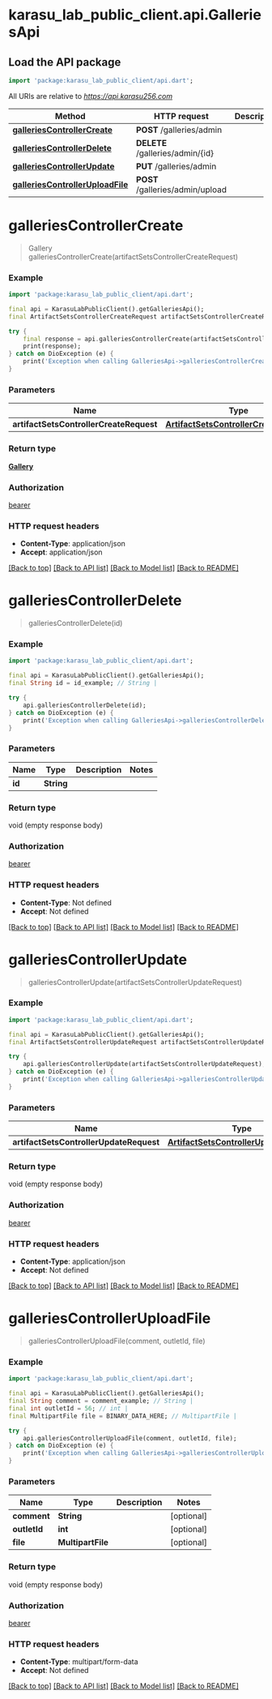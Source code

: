 # karasu_lab_public_client.api.GalleriesApi

## Load the API package
```dart
import 'package:karasu_lab_public_client/api.dart';
```

All URIs are relative to *https://api.karasu256.com*

Method | HTTP request | Description
------------- | ------------- | -------------
[**galleriesControllerCreate**](GalleriesApi.md#galleriescontrollercreate) | **POST** /galleries/admin | 
[**galleriesControllerDelete**](GalleriesApi.md#galleriescontrollerdelete) | **DELETE** /galleries/admin/{id} | 
[**galleriesControllerUpdate**](GalleriesApi.md#galleriescontrollerupdate) | **PUT** /galleries/admin | 
[**galleriesControllerUploadFile**](GalleriesApi.md#galleriescontrolleruploadfile) | **POST** /galleries/admin/upload | 


# **galleriesControllerCreate**
> Gallery galleriesControllerCreate(artifactSetsControllerCreateRequest)



### Example
```dart
import 'package:karasu_lab_public_client/api.dart';

final api = KarasuLabPublicClient().getGalleriesApi();
final ArtifactSetsControllerCreateRequest artifactSetsControllerCreateRequest = ; // ArtifactSetsControllerCreateRequest | 

try {
    final response = api.galleriesControllerCreate(artifactSetsControllerCreateRequest);
    print(response);
} catch on DioException (e) {
    print('Exception when calling GalleriesApi->galleriesControllerCreate: $e\n');
}
```

### Parameters

Name | Type | Description  | Notes
------------- | ------------- | ------------- | -------------
 **artifactSetsControllerCreateRequest** | [**ArtifactSetsControllerCreateRequest**](ArtifactSetsControllerCreateRequest.md)|  | 

### Return type

[**Gallery**](Gallery.md)

### Authorization

[bearer](../README.md#bearer)

### HTTP request headers

 - **Content-Type**: application/json
 - **Accept**: application/json

[[Back to top]](#) [[Back to API list]](../README.md#documentation-for-api-endpoints) [[Back to Model list]](../README.md#documentation-for-models) [[Back to README]](../README.md)

# **galleriesControllerDelete**
> galleriesControllerDelete(id)



### Example
```dart
import 'package:karasu_lab_public_client/api.dart';

final api = KarasuLabPublicClient().getGalleriesApi();
final String id = id_example; // String | 

try {
    api.galleriesControllerDelete(id);
} catch on DioException (e) {
    print('Exception when calling GalleriesApi->galleriesControllerDelete: $e\n');
}
```

### Parameters

Name | Type | Description  | Notes
------------- | ------------- | ------------- | -------------
 **id** | **String**|  | 

### Return type

void (empty response body)

### Authorization

[bearer](../README.md#bearer)

### HTTP request headers

 - **Content-Type**: Not defined
 - **Accept**: Not defined

[[Back to top]](#) [[Back to API list]](../README.md#documentation-for-api-endpoints) [[Back to Model list]](../README.md#documentation-for-models) [[Back to README]](../README.md)

# **galleriesControllerUpdate**
> galleriesControllerUpdate(artifactSetsControllerUpdateRequest)



### Example
```dart
import 'package:karasu_lab_public_client/api.dart';

final api = KarasuLabPublicClient().getGalleriesApi();
final ArtifactSetsControllerUpdateRequest artifactSetsControllerUpdateRequest = ; // ArtifactSetsControllerUpdateRequest | 

try {
    api.galleriesControllerUpdate(artifactSetsControllerUpdateRequest);
} catch on DioException (e) {
    print('Exception when calling GalleriesApi->galleriesControllerUpdate: $e\n');
}
```

### Parameters

Name | Type | Description  | Notes
------------- | ------------- | ------------- | -------------
 **artifactSetsControllerUpdateRequest** | [**ArtifactSetsControllerUpdateRequest**](ArtifactSetsControllerUpdateRequest.md)|  | 

### Return type

void (empty response body)

### Authorization

[bearer](../README.md#bearer)

### HTTP request headers

 - **Content-Type**: application/json
 - **Accept**: Not defined

[[Back to top]](#) [[Back to API list]](../README.md#documentation-for-api-endpoints) [[Back to Model list]](../README.md#documentation-for-models) [[Back to README]](../README.md)

# **galleriesControllerUploadFile**
> galleriesControllerUploadFile(comment, outletId, file)



### Example
```dart
import 'package:karasu_lab_public_client/api.dart';

final api = KarasuLabPublicClient().getGalleriesApi();
final String comment = comment_example; // String | 
final int outletId = 56; // int | 
final MultipartFile file = BINARY_DATA_HERE; // MultipartFile | 

try {
    api.galleriesControllerUploadFile(comment, outletId, file);
} catch on DioException (e) {
    print('Exception when calling GalleriesApi->galleriesControllerUploadFile: $e\n');
}
```

### Parameters

Name | Type | Description  | Notes
------------- | ------------- | ------------- | -------------
 **comment** | **String**|  | [optional] 
 **outletId** | **int**|  | [optional] 
 **file** | **MultipartFile**|  | [optional] 

### Return type

void (empty response body)

### Authorization

[bearer](../README.md#bearer)

### HTTP request headers

 - **Content-Type**: multipart/form-data
 - **Accept**: Not defined

[[Back to top]](#) [[Back to API list]](../README.md#documentation-for-api-endpoints) [[Back to Model list]](../README.md#documentation-for-models) [[Back to README]](../README.md)

